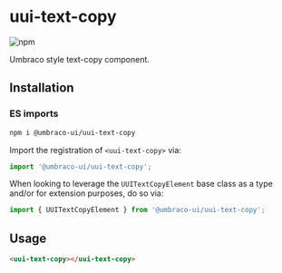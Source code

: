 # uui-text-copy

![npm](https://img.shields.io/npm/v/@umbraco-ui/uui-text-copy?logoColor=%231B264F)

Umbraco style text-copy component.

## Installation

### ES imports

```zsh
npm i @umbraco-ui/uui-text-copy
```

Import the registration of `<uui-text-copy>` via:

```javascript
import '@umbraco-ui/uui-text-copy';
```

When looking to leverage the `UUITextCopyElement` base class as a type and/or for extension purposes, do so via:

```javascript
import { UUITextCopyElement } from '@umbraco-ui/uui-text-copy';
```

## Usage

```html
<uui-text-copy></uui-text-copy>
```
